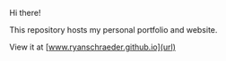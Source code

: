 Hi there! 

This repository hosts my personal portfolio and website. 

View it at [www.ryanschraeder.github.io](url)

